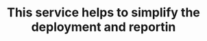---
layout: all-exams
title: "This service helps to simplify the deployment and reportin"
blurb: "According to Amazon, A Config Rule represents desired configurations for a resource and is evaluated against configuration changes on the relevant resour"
quid: 239
---